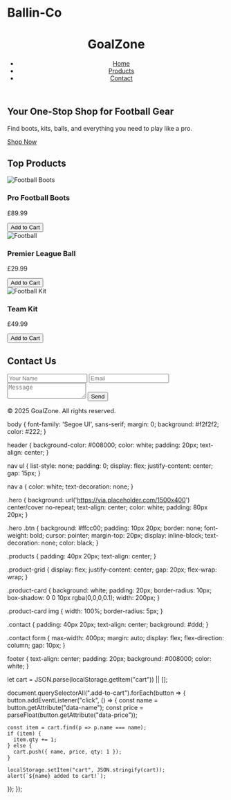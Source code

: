 # Ballin-Co
<!DOCTYPE html>
<html lang="en">
<head>
  <meta charset="UTF-8" />
  <meta name="viewport" content="width=device-width, initial-scale=1.0"/>
  <title>GoalZone - Football Gear</title>
  <link rel="stylesheet" href="styles.css" />
</head>
<body>
  <header>
    <h1>GoalZone</h1>
    <nav>
      <ul>
        <li><a href="#">Home</a></li>
        <li><a href="#products">Products</a></li>
        <li><a href="#contact">Contact</a></li>
      </ul>
    </nav>
  </header>

  <section class="hero">
    <h2>Your One-Stop Shop for Football Gear</h2>
    <p>Find boots, kits, balls, and everything you need to play like a pro.</p>
    <a href="#products" class="btn">Shop Now</a>
  </section>

  <section id="products" class="products">
    <h2>Top Products</h2>
    <div class="product-grid">
      <div class="product-card">
        <img src="https://via.placeholder.com/200" alt="Football Boots" />
        <h3>Pro Football Boots</h3>
        <p>£89.99</p>
        <button class="add-to-cart" data-name="Pro Football Boots" data-price="89.99">Add to Cart</button>
      </div>
      <div class="product-card">
        <img src="https://via.placeholder.com/200" alt="Football" />
        <h3>Premier League Ball</h3>
        <p>£29.99</p>
        <button class="add-to-cart" data-name="Premier League Ball" data-price="29.99">Add to Cart</button>
      </div>
      <div class="product-card">
        <img src="https://via.placeholder.com/200" alt="Football Kit" />
        <h3>Team Kit</h3>
        <p>£49.99</p>
        <button class="add-to-cart" data-name="Team Kit" data-price="49.99">Add to Cart</button>
      </div>
    </div>
  </section>

  <section id="contact" class="contact">
    <h2>Contact Us</h2>
    <form>
      <input type="text" placeholder="Your Name" required />
      <input type="email" placeholder="Email" required />
      <textarea placeholder="Message"></textarea>
      <button type="submit">Send</button>
    </form>
  </section>

  <footer>
    <p>© 2025 GoalZone. All rights reserved.</p>
  </footer>

  <script src="script.js"></script>
</body>
</html>

body {
  font-family: 'Segoe UI', sans-serif;
  margin: 0;
  background: #f2f2f2;
  color: #222;
}

header {
  background-color: #008000;
  color: white;
  padding: 20px;
  text-align: center;
}

nav ul {
  list-style: none;
  padding: 0;
  display: flex;
  justify-content: center;
  gap: 15px;
}

nav a {
  color: white;
  text-decoration: none;
}

.hero {
  background: url('https://via.placeholder.com/1500x400') center/cover no-repeat;
  text-align: center;
  color: white;
  padding: 80px 20px;
}

.hero .btn {
  background: #ffcc00;
  padding: 10px 20px;
  border: none;
  font-weight: bold;
  cursor: pointer;
  margin-top: 20px;
  display: inline-block;
  text-decoration: none;
  color: black;
}

.products {
  padding: 40px 20px;
  text-align: center;
}

.product-grid {
  display: flex;
  justify-content: center;
  gap: 20px;
  flex-wrap: wrap;
}

.product-card {
  background: white;
  padding: 20px;
  border-radius: 10px;
  box-shadow: 0 0 10px rgba(0,0,0,0.1);
  width: 200px;
}

.product-card img {
  width: 100%;
  border-radius: 5px;
}

.contact {
  padding: 40px 20px;
  text-align: center;
  background: #ddd;
}

.contact form {
  max-width: 400px;
  margin: auto;
  display: flex;
  flex-direction: column;
  gap: 10px;
}

footer {
  text-align: center;
  padding: 20px;
  background: #008000;
  color: white;
}


let cart = JSON.parse(localStorage.getItem("cart")) || [];

document.querySelectorAll(".add-to-cart").forEach(button => {
  button.addEventListener("click", () => {
    const name = button.getAttribute("data-name");
    const price = parseFloat(button.getAttribute("data-price"));

    const item = cart.find(p => p.name === name);
    if (item) {
      item.qty += 1;
    } else {
      cart.push({ name, price, qty: 1 });
    }

    localStorage.setItem("cart", JSON.stringify(cart));
    alert(`${name} added to cart!`);
  });
});
